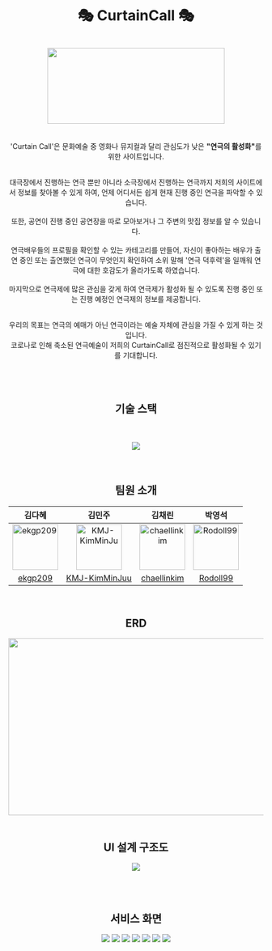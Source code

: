 <div align="center">
  
# 🎭 CurtainCall 🎭
<br/>
<img src="https://github.com/chaellinkim/CurtainCall/assets/94983600/4dca740e-585e-41f2-993f-07e595395a9f" width="350" height="150">

<br/>
<br/>
<br/>
'Curtain Call'은 문화예술 중 영화나 뮤지컬과 달리 관심도가 낮은 <b>"연극의 활성화"</b>를 위한 사이트입니다.<br /><br />

대극장에서 진행하는 연극 뿐만 아니라 소극장에서 진행하는 연극까지 저희의 사이트에서 정보를 찾아볼 수 있게 하여, 언제 어디서든 쉽게 현재 진행 중인 연극을 파악할 수 있습니다.<br /><br />
또한, 공연이 진행 중인 공연장을 따로 모아보거나 그 주변의 맛집 정보를 알 수 있습니다.<br /><br />
연극배우들의 프로필을 확인할 수 있는 카테고리를 만들어, 자신이 좋아하는 배우가 출연 중인 또는 출연했던 연극이 무엇인지 확인하여 소위 말해 '연극 덕후력'을 일깨워 연극에 대한 호감도가 올라가도록 하였습니다.<br /><br />
마지막으로 연극제에 많은 관심을 갖게 하여 연극제가 활성화 될 수 있도록 진행 중인 또는 진행 예정인 연극제의 정보를 제공합니다.<br /><br />

우리의 목표는 연극의 예매가 아닌 연극이라는 예술 자체에 관심을 가질 수 있게 하는 것 입니다.<br />
코로나로 인해 축소된 연극예술이 저희의 CurtainCall로 점진적으로 활성화될 수 있기를 기대합니다.
<br /><br /><br />
<br/>


## 기술 스택
<br />
<br />
<img src="https://github.com/chaellinkim/CurtainCall/assets/94983600/8e838b28-05b4-49ac-adc6-98487b2b4877">

<br />
<br />
<br />

## 팀원 소개
|김다혜|김민주|김채린|박영석|
|:-:|:-:|:-:|:-:|
|<img src="https://avatars.githubusercontent.com/u/49385606?v=4" alt="ekgp209" width="90" height="90">|<img src="https://avatars.githubusercontent.com/u/94983600?v=4" alt="KMJ-KimMinJu" width="90" height="90">|<img src="https://avatars.githubusercontent.com/u/91306706?v=4" alt="chaellinkim" width="90" height="90">|<img src="https://avatars.githubusercontent.com/u/117357510?v=4" alt="Rodoll99" width="90" height="90">|
|[ekgp209](https://github.com/ekgp209)|[KMJ-KimMinJuu](https://github.com/KMJ-KimMinJu)|[chaellinkim](https://github.com/chaellinkim)|[Rodoll99](https://github.com/Rodoll99)|
<br/>

<!--
## 프로젝트 소개
<p align="justify">
프로젝트 개요/동기
</p>

<p align="center">

GIF Images
</p>
<br>
-->

## ERD

<img src="https://github.com/chaellinkim/CurtainCall/assets/94983600/a6d6053a-fe38-4e93-b6a7-a373e19b7dbf" width="550" height="350">
<br /><br />

## UI 설계 구조도
<img src="https://github.com/chaellinkim/CurtainCall/assets/94983600/92c9ae53-effd-4111-908e-75f5be20edad">

<br /><br />

## 서비스 화면
<img src="https://github.com/chaellinkim/CurtainCall/assets/49385606/83b765c7-e30c-42c9-9abf-8df78b3df936">  <!-- 메인화면 -->
<img src="https://github.com/chaellinkim/CurtainCall/assets/49385606/e0ec1bb3-5933-4ad2-9d73-bae3d300cfcb">  <!-- 연극 -->
<img src="https://github.com/chaellinkim/CurtainCall/assets/49385606/85b21fdf-3c4c-4575-b122-600365d6a038">  <!-- 연극상세 -->
<img src="https://github.com/chaellinkim/CurtainCall/assets/49385606/f7d05107-6a1d-4bdb-813c-5918d6fd526b">  <!-- 공연장_연극 -->
<img src="https://github.com/chaellinkim/CurtainCall/assets/49385606/69994cd8-fd43-42c8-9552-8113c056f2ca">  <!-- 공연장_맛집 -->
<img src="https://github.com/chaellinkim/CurtainCall/assets/49385606/1d3685fc-3590-492f-9048-939790a7fc98">  <!-- 리뷰 -->
<img src="https://github.com/chaellinkim/CurtainCall/assets/49385606/2dc0f948-4b91-4c05-96b8-1f1e6b1c5344">  <!-- 로그인/회원가입 -->

</div>
